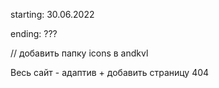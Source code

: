 starting: 30.06.2022

ending: ???

// добавить папку icons в andkvl

Весь сайт - адаптив + добавить страницу 404